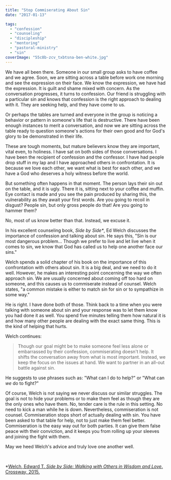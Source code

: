```yaml
---
title: "Stop Commiserating About Sin"
date: "2017-01-13"

tags: 
  - "confession"
  - "counseling"
  - "discipleship"
  - "mentoring"
  - "pastoral-ministry"
  - "sin"
coverImage: "55c8b-zcv_txbtsna-ben-white.jpg"
---
```


We have all been there. Someone in our small group asks to have coffee and we agree. Soon, we are sitting across a table before work one morning and see the expression on their face. We know the expression, we have had the expression. It is guilt and shame mixed with concern. As the conversation progresses, it turns to confession. Our friend is struggling with a particular sin and knows that confession is the right approach to dealing with it. They are seeking help, and they have come to us.

Or perhaps the tables are turned and everyone in the group is noticing a behavior or pattern in someone's life that is destructive. There have been enough instances to merit a conversation, and now we are sitting across the table ready to question someone's actions for their own good and for God's glory to be demonstrated in their life.

These are tough moments, but mature believers know they are important, vital even, to holiness. I have sat on both sides of those conversations. I have been the recipient of confession and the confessor. I have had people drop stuff in my lap and I have approached others in confrontation. It is because we love each other, we want what is best for each other, and we have a God who deserves a holy witness before the world.

But something often happens in that moment. The person lays their sin out on the table, and it is ugly. There it is, sitting next to your coffee and muffin. Eye contact is made and you see the pain produced by sharing this, the vulnerability as they await your first words. Are you going to recoil in disgust? People sin, but only gross people do that! Are you going to hammer them?

No, most of us know better than that. Instead, we excuse it.

In his excellent counseling book, _Side by Side\*_, Ed Welch discusses the importance of confession and talking about sin. He says this, "Sin is our most dangerous problem... Though we prefer to live and let live when it comes to sin, we know that God has called us to help one another face our sins."

Welch spends a solid chapter of his book on the importance of this confrontation with others about sin. It is a big deal, and we need to do it well. However, he makes an interesting point concerning the way we often approach sin. We are usually concerned about coming off too hard on someone, and this causes us to commiserate instead of counsel. Welch states, "a common mistake is either to match sin for sin or to sympathize in some way."

He is right. I have done both of those. Think back to a time when you were talking with someone about sin and your response was to let them know you had done it as well. You spend five minutes telling them how natural it is and how many other people are dealing with the exact same thing. This is the kind of helping that hurts.

Welch continues:

> Though our goal might be to make someone feel less alone or embarrassed by their confession, commiserating doesn't help. It shifts the conversation away from what is most important. Instead, we keep the focus on the issues at hand. We want to partner in an all-out battle against sin.

He suggests to use phrases such as: "What can I do to help?" or "What can _we_ do to fight?"

Of course, Welch is not saying we never discuss our similar struggles. The goal is not to hide your problems or to make them feel as though they are the only ones who have them. No, tender care is the rule in this setting. No need to kick a man while he is down. Nevertheless, commiseration is not counsel. Commiseration stops short of actually dealing with sin. You have been asked to that table for help, not to just make them feel better. Commiseration is the easy way out for both parties. It can give them false peace with their conviction, and it keeps you from rolling up your sleeves and joining the fight with them.

May we heed Welch's advice and truly love one another well.

 

\*[Welch, Edward T. _Side by Side: Walking with Others in Wisdom and Love_. Crossway, 2015.](https://www.amazon.com/dp/B00U9MQVVG/ref=dp-kindle-redirect?_encoding=UTF8&btkr=1)
